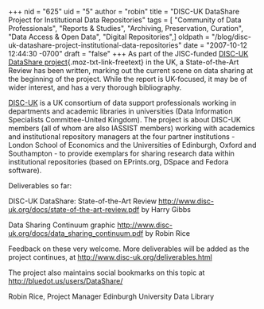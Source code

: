 +++
nid = "625"
uid = "5"
author = "robin"
title = "DISC-UK DataShare Project for Institutional Data Repositories"
tags = [ "Community of Data Professionals", "Reports & Studies", "Archiving, Preservation, Curation", "Data Access & Open Data", "Digital Repositories",]
oldpath = "/blog/disc-uk-datashare-project-institutional-data-repositories"
date = "2007-10-12 12:44:30 -0700"
draft = "false"
+++
As part of the JISC-funded [DISC-UK DataShare
project](http://www.disc-uk.org/datashare.html){.moz-txt-link-freetext}
in the UK, a State-of-the-Art Review has been written, marking out the
current scene on data sharing at the beginning of the project. While the
report is UK-focused, it may be of wider interest, and has a very
thorough bibliography.

[DISC-UK](http://www.disc-uk.org/index.html "DISC-UK") is a UK
consortium of data support professionals working in departments and
academic libraries in universities (Data Information Specialists
Committee-United Kingdom). The project is about DISC-UK members (all of
whom are also IASSIST members) working with academics and institutional
repository managers at the four partner institutions - London School of
Economics and the Universities of Edinburgh, Oxford and Southampton - to
provide exemplars for sharing research data within institutional
repositories (based on EPrints.org, DSpace and Fedora software).

Deliverables so far:

DISC-UK DataShare: State-of-the-Art Review
<http://www.disc-uk.org/docs/state-of-the-art-review.pdf> by Harry Gibbs

Data Sharing Continuum graphic
<http://www.disc-uk.org/docs/data_sharing_continuum.pdf> by Robin Rice

Feedback on these very welcome. More deliverables will be added as the
project continues, at <http://www.disc-uk.org/deliverables.html>

The project also maintains social bookmarks on this topic at
<http://bluedot.us/users/DataShare/>

Robin Rice, Project Manager Edinburgh University Data Library
